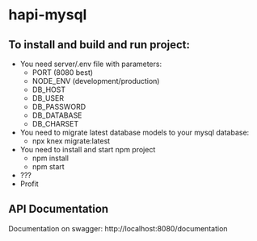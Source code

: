 # hapi-mysql

## To install and build and run project:
- You need server/.env file with parameters:
  - PORT (8080 best)
  - NODE_ENV (development/production)
  - DB_HOST
  - DB_USER
  - DB_PASSWORD
  - DB_DATABASE
  - DB_CHARSET
 - You need to migrate latest database models to your mysql database:
    - npx knex migrate:latest
 - You need to install and start npm project
    - npm install
    - npm start
 - ???
 - Profit
 
## API Documentation
Documentation on swagger: http://localhost:8080/documentation

